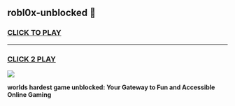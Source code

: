 
## robl0x-unblocked 👋
<h3>
<a href="https://premium.freeplayer.one?title=robl0x-unblocked&ref=14F">CLICK TO PLAY</a></h3>
<hr>

<h3>
<a href="https://premium.freeplayer.one?title=robl0x-unblocked&ref=14F">CLICK 2 PLAY</a>
  
</h3>

<a href="https://premium.freeplayer.one?title=robl0x-unblocked&ref=12F/"><img src="https://clearcache.store/games.png"></a>


**worlds hardest game unblocked: Your Gateway to Fun and Accessible Online Gaming**
